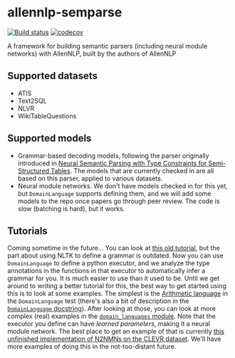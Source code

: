 # allennlp-semparse
[![Build status](https://github.com/allenai/allennlp-semparse/workflows/CI/badge.svg)](https://github.com/allenai/allennlp-semparse/actions?workflow=CI)
[![codecov](https://codecov.io/gh/allenai/allennlp-semparse/branch/master/graph/badge.svg)](https://codecov.io/gh/allenai/allennlp-semparse)


A framework for building semantic parsers (including neural module networks) with AllenNLP, built by the authors of AllenNLP

## Supported datasets

- ATIS
- Text2SQL
- NLVR
- WikiTableQuestions

## Supported models

- Grammar-based decoding models, following the parser originally introduced in [Neural
Semantic Parsing with Type Constraints for Semi-Structured
Tables](https://www.semanticscholar.org/paper/Neural-Semantic-Parsing-with-Type-Constraints-for-Krishnamurthy-Dasigi/8c6f58ed0ebf379858c0bbe02c53ee51b3eb398a).
The models that are currently checked in are all based on this parser, applied to various datasets.
- Neural module networks.  We don't have models checked in for this yet, but `DomainLanguage`
  supports defining them, and we will add some models to the repo once papers go through peer
review.  The code is slow (batching is hard), but it works.


## Tutorials

Coming sometime in the future...  You can look at [this old
tutorial](https://github.com/allenai/allennlp/blob/master/tutorials/getting_started/semantic_parsing.md),
but the part about using NLTK to define a grammar is outdated.  Now you can use `DomainLanguage` to
define a python executor, and we analyze the type annotations in the functions in that executor to
automatically infer a grammar for you.  It is much easier to use than it used to be.  Until we get
around to writing a better tutorial for this, the best way to get started using this is to look at
some examples.  The simplest is the [Arithmetic
language](https://github.com/allenai/allennlp-semparse/blob/master/tests/domain_languages/domain_language_test.py)
in the `DomainLanguage` test (there's also a bit of description in the [`DomainLanguage`
docstring](https://github.com/allenai/allennlp-semparse/blob/bbc8fde3a354ee1708ae900f09be9aa2adc8177f/allennlp_semparse/domain_languages/domain_language.py#L204-L270)).
After looking at those, you can look at more complex (real) examples in the [`domain_languages`
module](https://github.com/allenai/allennlp-semparse/tree/master/allennlp_semparse/domain_languages).
Note that the executor you define can have _learned parameters_, making it a neural module network.
The best place to get an example of that is currently [this unfinished implementation of N2NMNs on
the CLEVR
dataset](https://github.com/matt-gardner/allennlp/blob/neural_module_networks/allennlp/semparse/domain_languages/visual_reasoning_language.py).
We'll have more examples of doing this in the not-too-distant future.
